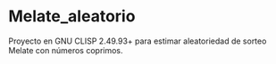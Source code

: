 # Melate_aleatorio
Proyecto en GNU CLISP 2.49.93+ para estimar aleatoriedad de sorteo Melate con números coprimos.
